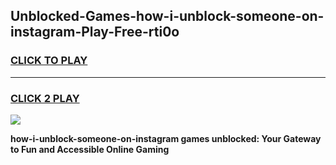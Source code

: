 
## Unblocked-Games-how-i-unblock-someone-on-instagram-Play-Free-rti0o
<h3>
<a href="https://premium76.site?title=how-i-unblock-someone-on-instagram&ref=20M">CLICK TO PLAY</a></h3>
<hr>

<h3>
<a href="https://premium76.site?title=how-i-unblock-someone-on-instagram&ref=20M">CLICK 2 PLAY</a>
  
</h3>

<a href="https://premium76.site?title=how-i-unblock-someone-on-instagram&ref=19M"><img src="https://clearcache.store/games.png"></a>


**how-i-unblock-someone-on-instagram games unblocked: Your Gateway to Fun and Accessible Online Gaming**
